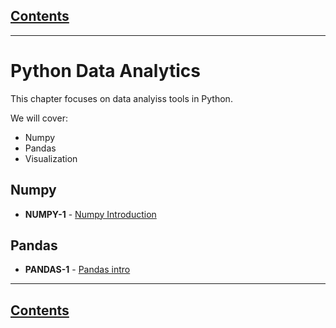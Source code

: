 <link rel='stylesheet' href='../assets/css/main.css'/>

## [Contents](../contents.md)
---

# Python Data Analytics

This chapter focuses on data analyiss tools in Python.

We will cover:

* Numpy
* Pandas
* Visualization


## Numpy

* **NUMPY-1** - [Numpy Introduction](np-1__numpy-intro.md)

## Pandas 

* **PANDAS-1** - [Pandas intro](pd-2__pandas-intro.md)

---

## [Contents](../contents.md)
